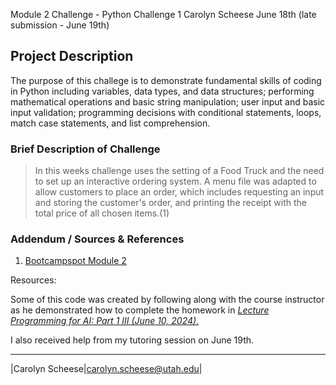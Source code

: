 Module 2 Challenge - Python Challenge 1
Carolyn Scheese
June 18th (late submission - June 19th)

## Project Description
The purpose of this challege is to demonstrate fundamental skills of coding in Python including variables, data types, and data structures; performing mathematical operations and basic string manipulation; user input and basic input validation; programming decisions with conditional statements, loops, match case statements, and list comprehension.

### Brief Description of Challenge 
>In this weeks challenge uses the setting of a Food Truck and the need to set up an interactive ordering system. A menu file was adapted to allow customers to place an order, which includes requesting an input and storing the customer's order, and printing the receipt with the total price of all chosen items.(1)


### Addendum / Sources & References
1. [Bootcampspot Module 2](https://bootcampspot.instructure.com/courses/6443/pages/2-programming-for-ai-part-1?module_item_id=1276984)



Resources:

Some of this code was created by following along with the course instructor as he demonstrated how to complete the homework in [_Lecture Programming for AI: Part 1 III (June 10, 2024)._](https://bootcampspot.instructure.com/courses/6443/pages/2-programming-for-ai-part-1?module_item_id=1276984)



I also received help from my tutoring session on June 19th. 



***
|Carolyn Scheese|carolyn.scheese@utah.edu|
